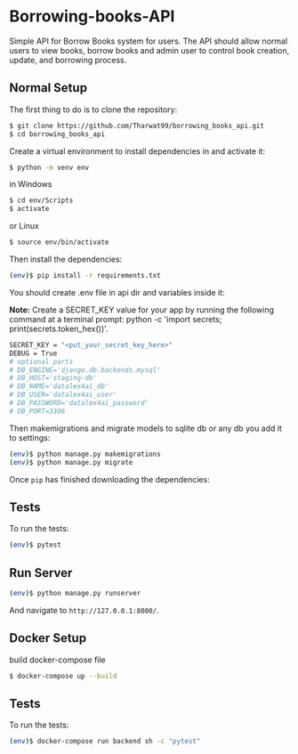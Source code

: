 # Borrowing-books-API
Simple API for Borrow Books system for users. The API should allow normal users to view books, borrow books and 
admin user to control book creation, update, and borrowing process.

## Normal Setup

The first thing to do is to clone the repository:

```sh
$ git clone https://github.com/Tharwat99/borrowing_books_api.git
$ cd borrowing_books_api
```

Create a virtual environment to install dependencies in and activate it:

```sh
$ python -m venv env
```
in Windows
```sh
$ cd env/Scripts
$ activate
```
or Linux
```sh
$ source env/bin/activate
```

Then install the dependencies:

```sh
(env)$ pip install -r requirements.txt
```
You should create .env file in api dir and variables inside it:

**Note:** Create a SECRET_KEY value for your app by running the following command at a terminal prompt: python -c 'import secrets; print(secrets.token_hex())'.

```sh
SECRET_KEY = "<put_your_secret_key_here>"
DEBUG = True
# optional parts
# DB_ENGINE='django.db.backends.mysql'
# DB_HOST='staging-db'
# DB_NAME='datalex4ai_db'
# DB_USER='datalex4ai_user'
# DB_PASSWORD='datalex4ai_password'
# DB_PORT=3306
```
Then makemigrations and migrate models to sqlite db or any db you add it to settings:

```sh
(env)$ python manage.py makemigrations 
(env)$ python manage.py migrate
```

Once `pip` has finished downloading the dependencies:

## Tests

To run the tests:
```sh
(env)$ pytest
```

## Run Server

```sh
(env)$ python manage.py runserver
```
And navigate to `http://127.0.0.1:8000/`.

## Docker Setup

build docker-compose file
```sh
$ docker-compose up --build
```
## Tests

To run the tests:
```sh
(env)$ docker-compose run backend sh -c "pytest"
```

